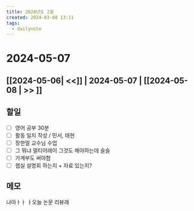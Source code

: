 ```yaml
---
title: 2024년도 2월
created: 2024-03-08 13:11
tags:
  - dailynote
---
```

# 2024-05-07
## [[2024-05-06| <<]] | 2024-05-07 | [[2024-05-08 | >> ]]

## 할일
- [ ] 영어 공부 30분
- [ ] 활동 일지 작성 / 민서, 태현
- [ ] 장한얼 교수님 수업
- [ ] 그 뭐냐 멀티어레이 그것도 해야하는데 슬슬
- [ ] 가계부도 써야함 
- [ ] 랩실 설명회 하는지 + 자료 있는지?
## 메모
냐아ㅏㅏ ㅏ오늘 논문 리뷰래

